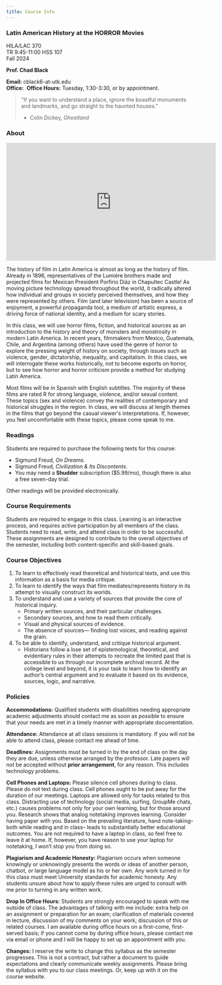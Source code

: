 ```yaml
---
title: Course Info 
---
```


### Latin American History at the HORROR Movies

HILA/LAC 370   
TR   9:45-11:00
HSS 107   
Fall 2024  

**Prof. Chad Black**

**Email:** cblack6-at-utk.edu   
**Office:**  
**Office Hours:** Tuesday, 1:30-3:30, or by appointment.

> "If you want to understand a place, ignore the boastful monuments and landmarks, and go straight to the haunted houses."
> 
> - Colin Dickey, *Ghostland*


### About

<iframe width="560" height="315" src="https://www.youtube.com/embed/zTGF_M3KRXI?si=vpNdru4naAsqAsLi" title="YouTube video player" frameborder="0" allow="accelerometer; autoplay; clipboard-write; encrypted-media; gyroscope; picture-in-picture; web-share" referrerpolicy="strict-origin-when-cross-origin" allowfullscreen></iframe>

The history of film in Latin America is almost as long as the history of film. Already in 1896, representatives of the Lumiére brothers made and projected films for Mexican President Porfirio Diáz in Chapultec Castle! As moving picture technology spread throughout the world, it radically altered how individual and groups in society perceived themselves, and how they were represented by others. Film (and later television) has been a source of enjoyment, a powerful propaganda tool, a medium of artistic express, a driving force of national identity, and a medium for scary stories.

In this class, we will use horror films, fiction, and historical sources as an introduction to the history and theory of monsters and monstrosity in modern Latin America. In recent years, filmmakers from Mexico, Guatemala, Chile, and Argentina (among others) have used the genre of horror to explore the pressing weight of history on society, through issues such as violence, gender, dictatorship, inequality, and capitalism. In this class, we will interrogate these works historically, not to become exports on horror, but to see how horror and horror criticism provide a method for studying Latin America. 

Most films will be in Spanish with English subtitles. The majority of these films are rated R for strong language, violence, and/or sexual content. These topics (sex and violence) convey the realities of contemporary and historical struggles in the region. In class, we will discuss at length themes in the films that go beyond the casual viewer's interpretations. If, however, you feel uncomfortable with these topics, please come speak to me.

### Readings

Students are required to purchase the following texts for this course:

- Sigmund Freud, *On Dreams*.
- Sigmund Freud, *Civilization & Its Discontents*.
- You may need a **Shudder** subscription ($5.99/mo), though there is also a free seven-day trial.

Other readings will be provided electronically.

### Course Requirements

Students are required to engage in this class. Learning is an interactive process, and requires active participation by all members of the class. Students need to read, write, and attend class in order to be successful. These assignments are designed to contribute to the overall objectives of the semester, including both content-specific and skill-based goals.

### Course Objectives

1.  To learn to effectively read theoretical and historical texts, and use this information as a basis for media critique.
2.  To learn to identify the ways that film mediates/represents history in its attempt to visually construct its worlds.
3. To understand and use a variety of sources that provide the core of historical inquiry.
    -   Primary written sources, and their particular challenges.
    -   Secondary sources, and how to read them critically.
    -   Visual and physical sources of evidence.
    -   The absence of sources— finding lost voices, and reading against the grain.
4.  To be able to identify, understand, and critique historical argument.
    -   Historians follow a lose set of epistemological, theoretical, and evidentiary rules in their attempts to recreate the limited past that is accessible to us through our incomplete archival record. At the college level and beyond, it is your task to learn how to identify an author’s central argument and to evaluate it based on its evidence, sources, logic, and narrative.

### Policies

**Accommodations:** Qualified students with disabilities needing appropriate academic adjustments should contact me as soon as possible to ensure that your needs are met in a timely manner with appropriate documentation.

**Attendance:** Attendance at all class sessions is mandatory. If you will not be able to attend class, please contact me ahead of time.

**Deadlines:** Assignments must be turned in by the end of class on the day they are due, unless otherwise arranged by the professor. Late papers will not be accepted without **prior arrangement**, for any reason. This includes technology problems.

**Cell Phones and Laptops:** Please silence cell phones during to class. Please do not text during class. Cell phones ought to be put away for the duration of our meetings. Laptops are allowed only for tasks related to this class. Distracting use of technology (social media, surfing, GroupMe chats, etc.) causes problems not only for your own learning, but for those around you. Research shows that analog notetaking improves learning. Consider having paper with you. Based on the prevailing literature, hand note-taking– both while reading and in class– leads to substantially better educational outcomes. You are not required to have a laptop in class, so feel free to leave it at home. If, however, you have reason to use your laptop for notetaking, I won’t stop you from doing so.

**Plagiarism and Academic Honesty:** Plagiarism occurs when someone knowingly or unknowingly presents the words or ideas of another person, chatbot, or large language model as his or her own. Any work turned in for this class must meet University standards for academic honesty. Any students unsure about how to apply these rules are urged to consult with me prior to turning in any written work.

**Drop In Office Hours:** Students are strongly encouraged to speak with me outside of class. The advantages of talking with me include: extra help on an assignment or preparation for an exam; clarification of materials covered in lecture, discussion of my comments on your work; discussion of this or related courses. I am available during office hours on a first-come, first-served basis; if you cannot come by during office hours, please contact me via email or phone and I will be happy to set up an appointment with you.

**Changes:** I reserve the write to change this syllabus as the semester progresses. This is not a contract, but rather a document to guide expectations and clearly communicate weekly assignments. Please bring the syllabus with you to our class meetings. Or, keep up with it on the course website.

